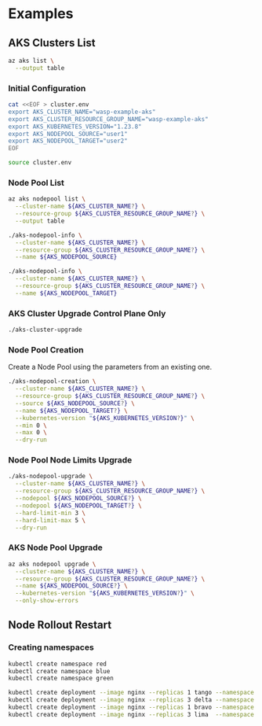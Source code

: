 # Examples

## AKS Clusters List

```bash
az aks list \
  --output table
```

### Initial Configuration

```bash
cat <<EOF > cluster.env
export AKS_CLUSTER_NAME="wasp-example-aks"
export AKS_CLUSTER_RESOURCE_GROUP_NAME="wasp-example-aks"
export AKS_KUBERNETES_VERSION="1.23.8"
export AKS_NODEPOOL_SOURCE="user1"
export AKS_NODEPOOL_TARGET="user2"
EOF

source cluster.env
```

### Node Pool List

```bash
az aks nodepool list \
  --cluster-name ${AKS_CLUSTER_NAME?} \
  --resource-group ${AKS_CLUSTER_RESOURCE_GROUP_NAME?} \
  --output table

./aks-nodepool-info \
  --cluster-name ${AKS_CLUSTER_NAME?} \
  --resource-group ${AKS_CLUSTER_RESOURCE_GROUP_NAME?} \
  --name ${AKS_NODEPOOL_SOURCE}

./aks-nodepool-info \
  --cluster-name ${AKS_CLUSTER_NAME?} \
  --resource-group ${AKS_CLUSTER_RESOURCE_GROUP_NAME?} \
  --name ${AKS_NODEPOOL_TARGET}
```

### AKS Cluster Upgrade Control Plane Only

```bash
./aks-cluster-upgrade
```

### Node Pool Creation

Create a Node Pool using the parameters from an existing one.

```bash
./aks-nodepool-creation \
  --cluster-name ${AKS_CLUSTER_NAME?} \
  --resource-group ${AKS_CLUSTER_RESOURCE_GROUP_NAME?} \
  --source ${AKS_NODEPOOL_SOURCE?} \
  --name ${AKS_NODEPOOL_TARGET?} \
  --kubernetes-version "${AKS_KUBERNETES_VERSION?}" \
  --min 0 \
  --max 0 \
  --dry-run
```

### Node Pool Node Limits Upgrade

```bash
./aks-nodepool-upgrade \
  --cluster-name ${AKS_CLUSTER_NAME?} \
  --resource-group ${AKS_CLUSTER_RESOURCE_GROUP_NAME?} \
  --nodepool ${AKS_NODEPOOL_SOURCE?} \
  --nodepool ${AKS_NODEPOOL_TARGET?} \
  --hard-limit-min 3 \
  --hard-limit-max 5 \
  --dry-run
```

### AKS Node Pool Upgrade

```bash
az aks nodepool upgrade \
  --cluster-name ${AKS_CLUSTER_NAME?} \
  --resource-group ${AKS_CLUSTER_RESOURCE_GROUP_NAME?} \
  --name ${AKS_NODEPOOL_SOURCE?} \
  --kubernetes-version "${AKS_KUBERNETES_VERSION?}" \
  --only-show-errors
```

## Node Rollout Restart

### Creating namespaces

```bash
kubectl create namespace red
kubectl create namespace blue
kubectl create namespace green

kubectl create deployment --image nginx --replicas 1 tango --namespace red
kubectl create deployment --image nginx --replicas 3 delta --namespace red
kubectl create deployment --image nginx --replicas 1 bravo --namespace green
kubectl create deployment --image nginx --replicas 3 lima  --namespace blue
```
